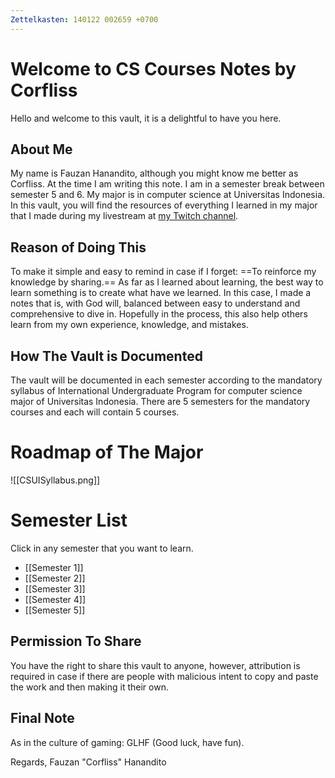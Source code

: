 ```yaml
---
Zettelkasten: 140122 002659 +0700
---
```


# Welcome to CS Courses Notes by Corfliss
Hello and welcome to this vault, it is a delightful to have you here.

## About Me
My name is Fauzan Hanandito, although you might know me better as Corfliss. At the time I am writing this note. I am in a semester break between semester 5 and 6. My major is in computer science at Universitas Indonesia. In this vault, you will find the resources of everything I learned in my major that I made during my livestream at [my Twitch channel](https://www.twitch.tv/corfliss).

## Reason of Doing This
To make it simple and easy to remind in case if I forget: ==To reinforce my knowledge by sharing.== As far as I learned about learning, the best way to learn something is to create what have we learned. In this case, I made a notes that is, with God will, balanced between easy to understand and comprehensive to dive in. Hopefully in the process, this also help others learn from my own experience, knowledge, and mistakes.

## How The Vault is Documented
The vault will be documented in each semester according to the mandatory syllabus of International Undergraduate Program for computer science major of Universitas Indonesia. There are 5 semesters for the mandatory courses and each will contain 5 courses.

# Roadmap of The Major
![[CSUISyllabus.png]]

# Semester List
Click in any semester that you want to learn.
* [[Semester 1]]
* [[Semester 2]]
* [[Semester 3]]
* [[Semester 4]]
* [[Semester 5]]

## Permission To Share
You have the right to share this vault to anyone, however, attribution is required in case if there are people with malicious intent to copy and paste the work and then making it their own.

## Final Note
As in the culture of gaming: GLHF (Good luck, have fun).

Regards,
Fauzan "Corfliss" Hanandito